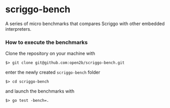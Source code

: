 # scriggo-bench

A series of micro benchmarks that compares Scriggo with other embedded interpreters.

### How to execute the benchmarks

Clone the repository on your machine with

```shell
$> git clone git@github.com:open2b/scriggo-bench.git
```

enter the newly created `scriggo-bench` folder

```shell
$> cd scriggo-bench
```

and launch the benchmarks with

```shell
$> go test -bench=.
```
